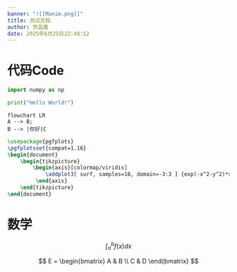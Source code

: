 ```yaml
---
banner: "![[Manim.png]]"
title: 测试文档
author: 贺昌嘉
date: 2025年6月25日22:48:52
---
```


# 代码Code

```python
import numpy as np

print("Hello World!")

```

```mermaid
flowchart LR
A --> B;
B --> |你好|C
```


```tikz 
\usepackage{pgfplots} 
\pgfplotsset{compat=1.16} 
\begin{document} 
	\begin{tikzpicture} 
		\begin{axis}[colormap/viridis] 
			\addplot3[ surf, samples=18, domain=-3:3 ] {exp(-x^2-y^2)*x};
		 \end{axis} 
	\end{tikzpicture}
\end{document} 
```

# 数学

$$
\int_{a}^{b}f(x)dx
$$

$$
E =
\begin{bmatrix}
A & B \\
C & D
\end{bmatrix}
$$
